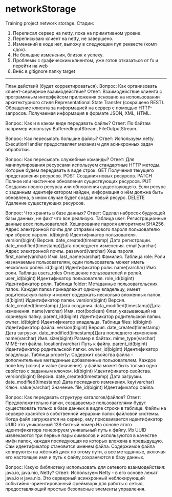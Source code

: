 # networkStorage
Training project network storage.
Стадии:
1. Переписал сервер на netty, пока на примитивном уровне.
2. Переписываю клиент на netty, не завершено.
3. Изменений в коде нет, выложу в следующем пул реквесте (комп сдох).
4. Не большие изменения, близок к успеху.
5. Проблемы с графическим клиентом, уже готов отказаться от fx и перейти на web
6. Внёс в gitignore папку target


-----------------------------------------------------------------------------
План действий (будет корректироваться).
Вопрос:	Как организовать клиент-серверное взаимодействие?
Ответ:
	Взаимодействие клиента с программным интерфейсом приложения основано
	на использовании архитектурного стиля Representational State Transfer
	(сокращено REST). Обращение клиента за информацией на сервер с
	помощью	HTTP-запросов. Получаемая информация в формате JSON, XML, HTML.

Вопрос: Как и в каком виде передавать файлы?
Ответ:
	По байтам например используя BufferedInputStream, FileOutputStream.

Вопрос: Как пересылать большие файлы?
Ответ: 
	Используем netty. ExecutionHandler предоставляет механизм для асинхронных
	задач обработки.

Вопрос: Как пересылать служебные команды?
Ответ:
	Для манипулирования ресурсами используем стандартные HTTP методы.
	Которые будем передавать в виде строк.
	GET 	Получения текущего представления ресурсов.
	POST 	Создания новых ресурсов.
	PATCH	Полное или частичное обновления существующих ресурсов.
	PUT	Создания нового ресурса или обновления существующего.
		Если ресурс с заданным идентификатором найден, информация о
		нём должна быть обновлена, в ином случае будет создан новый ресурс.
	DELETE	Удаление существующих ресурсов.

Вопрос: Что хранить в базе данных?
Ответ:
Сделал набросок будующей базы данных, не факт что все реализую. 
Таблица user:
	Регистрационные данные всех пользователей.
	Хеширование пароля алгоритмом SHA256. Адрес электронной почты
	для отправки нового пароля пользователю при сбросе пароля.
	id(bigint)		Идентификатор пользователя.
	version(bigint)		Версия.
	date_created(timestamp)	Дата регистрации.
	date_modified(timestamp)Дата последнего изменения.
	email(varchar)		Адрес электронной почты.
	password(varchar)	Хеш пароля.
	first_name(varchar)	Имя.
	last_name(varchar)	Фамилия.
Таблица role:
	Роли назначаемые пользователям, один пользователь может иметь
	несколько ролей.
	id(bigint)		Идентификатор роли.
	name(varchar)		Имя роли.
Таблица users_roles
	Отношение пользователей и ролей.
	user_id(bigint)		Идентификатор пользователя.
	role_id(bigint)		Идентификатор роли.
Таблица folder:
	Метаданные пользовательских папок. Каждая папка принадлежит одному
	владельцу, имеет родительскую папку и может содержать несколько
	вложенных папок.
	id(bigint)		Идентификатор папки.
	version(bigint)		Версия.
	date_created(timestamp)	Дата создания.
	data_modified(timestamp)Дата изменения.
	name(varchar)		Имя.
	root(boolean)		Флаг, указывающий на корневую папку.
	parent_id(bigint)	Идентификатор родительской папки.
	owner_id(bigint)	Идентификатор владельца.
Таблица files:
	id(bigint)		Идентификатор файла.
	version(bigint)		Версия.
	date_created(timestamp)	Дата загрузки.
	date_modified(timestamp)Дата последнего изменения.
	name(varchar)		Имя.
	size(bigint)		Размер в байтах.
	mime_type(varchar)	MIME-тип файла.
	location(varchar)	Путь к файлу.
	parent_id(bigint)	Идентификатор родительской папки.
	owner_id(bigint)	Идентификатор владельца.
Таблица property:
	Содержит свойства файла - дополнительные метаданные добавленные пользователем.
	Каждое поле key (ключ) и value (значение). у файла может быть только
	одно свойство с заданным ключом.
	id(bigint)			Идентификатор свойства.
	version(bigint)			Версия.
	date_created(timestamp)		Дата загрузки.
	date_modified(timestamp)	Дата последнего изменения.
	key(varchar)			Ключ.
	value(varchar)			Значение.
	file_id(bigint)			Идентификатор файла.

Вопрос: Как передавать структуру каталогов/файлов?
Ответ:
	Предположительно папки, создаваемые пользователями будут существовать только
	в базе данных в видле строки в таблице. Файлы на сервере хранятся
	в собственной иерархии папок файловой системы.
	Когда файл загружается на сервер, ему присваивается идентификатор UUID
	это уникальный 128-битный номер.На основе этого идентификатора генерируем
	уникальный путь к файлу. Из UUID извлекаются три первые пары символов
	и используются в качестве имён папок, каждая последующая из которых
	вложена в предыдущую. Сам идентификатор становится именем файла.
	Содержимое файла копируются на жёсткий диск по этому пути, а все
	метаданные, включая его настоящее имя и путь к файлу,сохраняются в базу данных.

Вопрос: Какую библиотеку использовать для сетевого взаимодействия: java.io, java.nio, Netty?
Ответ:
	Используем Netty - в его основе лежат java.io и java.nio.
	Это серверный асинхронный неблокирующий	событийно-ориентированный
	фреймворк для работы с сетью, предоставляющий простые безопасные
	элементы управления.
